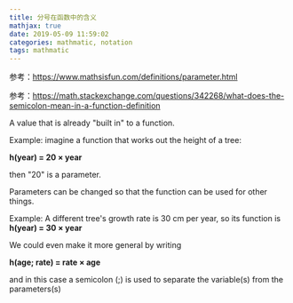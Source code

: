```yaml
---
title: 分号在函数中的含义
mathjax: true
date: 2019-05-09 11:59:02
categories: mathmatic, notation
tags: mathmatic
---
```


  

参考：https://www.mathsisfun.com/definitions/parameter.html

参考：https://math.stackexchange.com/questions/342268/what-does-the-semicolon-mean-in-a-function-definition

A value that is already "built in" to a function. 


Example: imagine a function that works out the height of a tree:

**h(year) = 20 × year**

then "20" is a parameter.


Parameters can be changed so that the function can be used for other things. 

Example: A different tree's growth rate is 30 cm per year, so its function is **h(year) = 30 × year**

We could even make it more general by writing

**h(age; rate) = rate × age**

and in this case a semicolon (;) is used to separate the variable(s) from the parameters(s)  